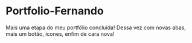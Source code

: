 # Portfolio-Fernando
Mais uma etapa do meu portfólio concluída! Dessa vez com novas abas, mais um botão, ícones, enfim de cara nova!
